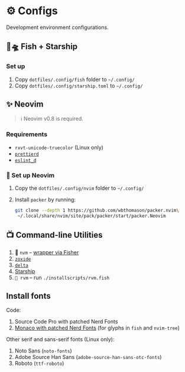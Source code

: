# ⚙️ Configs

Development environment configurations.

## 🐠🛸 Fish + Starship

### Set up

1. Copy `dotfiles/.config/fish` folder to `~/.config/`
2. Copy `dotfiles/.config/starship.toml` to `~/.config/`

## ✨ Neovim

> ℹ️ Neovim v0.8 is required.

### Requirements

- `rxvt-unicode-truecolor` (Linux only)
- [`prettierd`](https://github.com/fsouza/prettierd)
- [`eslint_d`](https://github.com/mantoni/eslint_d.js)

### 🚀 Set up Neovim

1. Copy the `dotfiles/.config/nvim` folder to `~/.config/`
2. Install `packer` by running:

   ```bash
   git clone --depth 1 https://github.com/wbthomason/packer.nvim\
    ~/.local/share/nvim/site/pack/packer/start/packer.Neovim
   ```

## 📺 Command-line Utilities

1. 🐡 `nvm` – [wrapper via Fisher](https://github.com/jorgebucaran/nvm.fish)
2. [`zoxide`](https://github.com/ajeetdsouza/zoxide)
3. [`delta`](https://github.com/dandavison/delta)
4. [Starship](https://starship.rs/guide/#%F0%9F%9A%80-installation)
5. `🐡 rvm` – run `./installscripts/rvm.fish`

## Install fonts

Code:

1. Source Code Pro with patched Nerd Fonts
2. [Monaco with patched Nerd Fonts](https://github.com/Karmenzind/monaco-nerd-fonts) (for glyphs in `fish` and `nvim-tree`)

Other serif and sans-serif fonts (Linux only):

1. Noto Sans (`noto-fonts`)
2. Adobe Source Han Sans (`adobe-source-han-sans-otc-fonts`)
3. Roboto (`ttf-roboto`)
